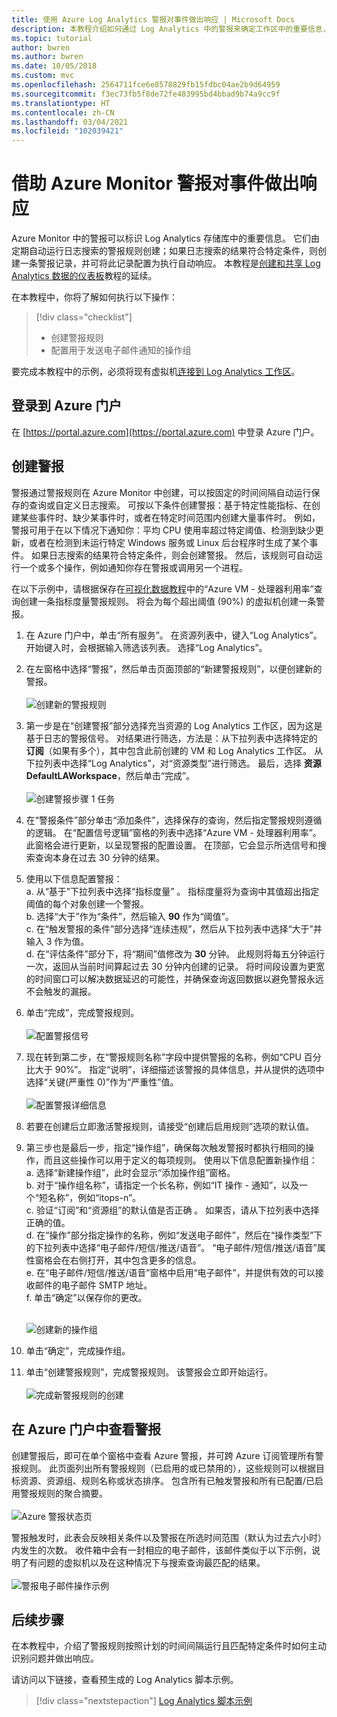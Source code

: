 ```yaml
---
title: 使用 Azure Log Analytics 警报对事件做出响应 | Microsoft Docs
description: 本教程介绍如何通过 Log Analytics 中的警报来确定工作区中的重要信息，并主动将存在的问题通知给你，或者通过调用相关操作来尝试纠正问题。
ms.topic: tutorial
author: bwren
ms.author: bwren
ms.date: 10/05/2018
ms.custom: mvc
ms.openlocfilehash: 2564711fce6e8578829fb15fdbc04ae2b9d64959
ms.sourcegitcommit: f3ec73fb5f8de72fe483995bd4bbad9b74a9cc9f
ms.translationtype: HT
ms.contentlocale: zh-CN
ms.lasthandoff: 03/04/2021
ms.locfileid: "102039421"
---
```

# <a name="respond-to-events-with-azure-monitor-alerts"></a>借助 Azure Monitor 警报对事件做出响应
Azure Monitor 中的警报可以标识 Log Analytics 存储库中的重要信息。 它们由定期自动运行日志搜索的警报规则创建；如果日志搜索的结果符合特定条件，则创建一条警报记录，并可将此记录配置为执行自动响应。  本教程是[创建和共享 Log Analytics 数据的仪表板](../visualize/tutorial-logs-dashboards.md)教程的延续。   

在本教程中，你将了解如何执行以下操作：

> [!div class="checklist"]
> * 创建警报规则
> * 配置用于发送电子邮件通知的操作组

要完成本教程中的示例，必须将现有虚拟机[连接到 Log Analytics 工作区](../vm/quick-collect-azurevm.md)。  

## <a name="sign-in-to-azure-portal"></a>登录到 Azure 门户
在 [https://portal.azure.com](https://portal.azure.com) 中登录 Azure 门户。 

## <a name="create-alerts"></a>创建警报
警报通过警报规则在 Azure Monitor 中创建，可以按固定的时间间隔自动运行保存的查询或自定义日志搜索。  可按以下条件创建警报：基于特定性能指标、在创建某些事件时、缺少某事件时，或者在特定时间范围内创建大量事件时。  例如，警报可用于在以下情况下通知你：平均 CPU 使用率超过特定阈值、检测到缺少更新，或者在检测到未运行特定 Windows 服务或 Linux 后台程序时生成了某个事件。  如果日志搜索的结果符合特定条件，则会创建警报。 然后，该规则可自动运行一个或多个操作，例如通知你存在警报或调用另一个进程。 

在以下示例中，请根据保存在[可视化数据教程](../visualize/tutorial-logs-dashboards.md)中的“Azure VM - 处理器利用率”查询创建一条指标度量警报规则。  将会为每个超出阈值 (90%) 的虚拟机创建一条警报。  

1. 在 Azure 门户中，单击“所有服务”。 在资源列表中，键入“Log Analytics”。 开始键入时，会根据输入筛选该列表。 选择“Log Analytics”。
2. 在左窗格中选择“警报”，然后单击页面顶部的“新建警报规则”，以便创建新的警报。 <br><br> ![创建新的警报规则](./media/tutorial-response/alert-rule-02.png)<br>
3. 第一步是在“创建警报”部分选择充当资源的 Log Analytics 工作区，因为这是基于日志的警报信号。  对结果进行筛选，方法是：从下拉列表中选择特定的 **订阅**（如果有多个），其中包含此前创建的 VM 和 Log Analytics 工作区。  从下拉列表中选择“Log Analytics”，对“资源类型”进行筛选。   最后，选择 **资源** **DefaultLAWorkspace**，然后单击“完成”。<br><br> ![创建警报步骤 1 任务](./media/tutorial-response/alert-rule-03.png)<br>
4. 在“警报条件”部分单击“添加条件”，选择保存的查询，然后指定警报规则遵循的逻辑。  在“配置信号逻辑”窗格的列表中选择“Azure VM - 处理器利用率”。  此窗格会进行更新，以呈现警报的配置设置。  在顶部，它会显示所选信号和搜索查询本身在过去 30 分钟的结果。  
5. 使用以下信息配置警报：  
   a. 从“基于”下拉列表中选择“指标度量” 。  指标度量将为查询中其值超出指定阈值的每个对象创建一个警报。  
   b. 选择“大于”作为“条件”，然后输入 **90** 作为“阈值”。  
   c. 在“触发警报的条件”部分选择“连续违规”，然后从下拉列表中选择“大于”并输入 3 作为值。  
   d. 在“评估条件”部分下，将“期间”值修改为 **30** 分钟。 此规则将每五分钟运行一次，返回从当前时间算起过去 30 分钟内创建的记录。  将时间段设置为更宽的时间窗口可以解决数据延迟的可能性，并确保查询返回数据以避免警报永远不会触发的漏报。  
6. 单击“完成”，完成警报规则。<br><br> ![配置警报信号](./media/tutorial-response/alert-signal-logic-02.png)<br> 
7. 现在转到第二步，在“警报规则名称”字段中提供警报的名称，例如“CPU 百分比大于 90%”。  指定“说明”，详细描述该警报的具体信息，并从提供的选项中选择“关键(严重性 0)”作为“严重性”值。  <br><br> ![配置警报详细信息](./media/tutorial-response/alert-signal-logic-04.png)<br>
8. 若要在创建后立即激活警报规则，请接受“创建后启用规则”选项的默认值。
9. 第三步也是最后一步，指定“操作组”，确保每次触发警报时都执行相同的操作，而且这些操作可以用于定义的每项规则。  使用以下信息配置新操作组：  
   a. 选择“新建操作组”，此时会显示“添加操作组”窗格。   
   b. 对于“操作组名称”，请指定一个长名称，例如“IT 操作 - 通知”，以及一个“短名称”，例如“itops-n”。    
   c. 验证“订阅”和“资源组”的默认值是否正确 。 如果否，请从下拉列表中选择正确的值。   
   d. 在“操作”部分指定操作的名称，例如“发送电子邮件”，然后在“操作类型”下的下拉列表中选择“电子邮件/短信/推送/语音”。   “电子邮件/短信/推送/语音”属性窗格会在右侧打开，其中包含更多的信息。  
   e. 在“电子邮件/短信/推送/语音”窗格中启用“电子邮件”，并提供有效的可以接收邮件的电子邮件 SMTP 地址。  
   f.  单击“确定”以保存你的更改。<br><br> 

    ![创建新的操作组](./media/tutorial-response/action-group-properties-01.png)

10. 单击“确定”，完成操作组。 
11. 单击“创建警报规则”，完成警报规则。 该警报会立即开始运行。<br><br> ![完成新警报规则的创建](./media/tutorial-response/alert-rule-01.png)<br> 

## <a name="view-your-alerts-in-azure-portal"></a>在 Azure 门户中查看警报
创建警报后，即可在单个窗格中查看 Azure 警报，并可跨 Azure 订阅管理所有警报规则。 此页面列出所有警报规则（已启用的或已禁用的），这些规则可以根据目标资源、资源组、规则名称或状态排序。 包含所有已触发警报和所有已配置/已启用警报规则的聚合摘要。<br><br> ![Azure 警报状态页](./media/tutorial-response/azure-alerts-02.png)  

警报触发时，此表会反映相关条件以及警报在所选时间范围（默认为过去六小时）内发生的次数。  收件箱中会有一封相应的电子邮件，该邮件类似于以下示例，说明了有问题的虚拟机以及在这种情况下与搜索查询最匹配的结果。<br><br> ![警报电子邮件操作示例](./media/tutorial-response/azure-alert-email-notification-01.png)

## <a name="next-steps"></a>后续步骤
在本教程中，介绍了警报规则按照计划的时间间隔运行且匹配特定条件时如何主动识别问题并做出响应。

请访问以下链接，查看预生成的 Log Analytics 脚本示例。  

> [!div class="nextstepaction"]
> [Log Analytics 脚本示例](../powershell-samples.md)